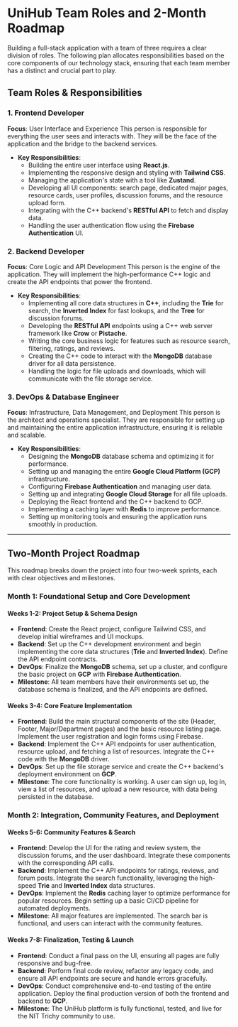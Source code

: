 # UniHub Team Roles and 2-Month Roadmap

Building a full-stack application with a team of three requires a clear division of roles. The following plan allocates responsibilities based on the core components of our technology stack, ensuring that each team member has a distinct and crucial part to play.

## Team Roles & Responsibilities

### 1. Frontend Developer
**Focus**: User Interface and Experience
This person is responsible for everything the user sees and interacts with. They will be the face of the application and the bridge to the backend services.
* **Key Responsibilities**:
    * Building the entire user interface using **React.js**.
    * Implementing the responsive design and styling with **Tailwind CSS**.
    * Managing the application's state with a tool like **Zustand**.
    * Developing all UI components: search page, dedicated major pages, resource cards, user profiles, discussion forums, and the resource upload form.
    * Integrating with the C++ backend's **RESTful API** to fetch and display data.
    * Handling the user authentication flow using the **Firebase Authentication** UI.

### 2. Backend Developer
**Focus**: Core Logic and API Development
This person is the engine of the application. They will implement the high-performance C++ logic and create the API endpoints that power the frontend.
* **Key Responsibilities**:
    * Implementing all core data structures in **C++**, including the **Trie** for search, the **Inverted Index** for fast lookups, and the **Tree** for discussion forums.
    * Developing the **RESTful API** endpoints using a C++ web server framework like **Crow** or **Pistache**.
    * Writing the core business logic for features such as resource search, filtering, ratings, and reviews.
    * Creating the C++ code to interact with the **MongoDB** database driver for all data persistence.
    * Handling the logic for file uploads and downloads, which will communicate with the file storage service.

### 3. DevOps & Database Engineer
**Focus**: Infrastructure, Data Management, and Deployment
This person is the architect and operations specialist. They are responsible for setting up and maintaining the entire application infrastructure, ensuring it is reliable and scalable.
* **Key Responsibilities**:
    * Designing the **MongoDB** database schema and optimizing it for performance.
    * Setting up and managing the entire **Google Cloud Platform (GCP)** infrastructure.
    * Configuring **Firebase Authentication** and managing user data.
    * Setting up and integrating **Google Cloud Storage** for all file uploads.
    * Deploying the React frontend and the C++ backend to GCP.
    * Implementing a caching layer with **Redis** to improve performance.
    * Setting up monitoring tools and ensuring the application runs smoothly in production.

---

## Two-Month Project Roadmap

This roadmap breaks down the project into four two-week sprints, each with clear objectives and milestones.

### Month 1: Foundational Setup and Core Development

#### Weeks 1-2: Project Setup & Schema Design
* **Frontend**: Create the React project, configure Tailwind CSS, and develop initial wireframes and UI mockups.
* **Backend**: Set up the C++ development environment and begin implementing the core data structures (**Trie** and **Inverted Index**). Define the API endpoint contracts.
* **DevOps**: Finalize the **MongoDB** schema, set up a cluster, and configure the basic project on **GCP** with **Firebase Authentication**.
* **Milestone**: All team members have their environments set up, the database schema is finalized, and the API endpoints are defined.

#### Weeks 3-4: Core Feature Implementation
* **Frontend**: Build the main structural components of the site (Header, Footer, Major/Department pages) and the basic resource listing page. Implement the user registration and login forms using Firebase.
* **Backend**: Implement the C++ API endpoints for user authentication, resource upload, and fetching a list of resources. Integrate the C++ code with the **MongoDB** driver.
* **DevOps**: Set up the file storage service and create the C++ backend's deployment environment on **GCP**.
* **Milestone**: The core functionality is working. A user can sign up, log in, view a list of resources, and upload a new resource, with data being persisted in the database.

### Month 2: Integration, Community Features, and Deployment

#### Weeks 5-6: Community Features & Search
* **Frontend**: Develop the UI for the rating and review system, the discussion forums, and the user dashboard. Integrate these components with the corresponding API calls.
* **Backend**: Implement the C++ API endpoints for ratings, reviews, and forum posts. Integrate the search functionality, leveraging the high-speed **Trie** and **Inverted Index** data structures.
* **DevOps**: Implement the **Redis** caching layer to optimize performance for popular resources. Begin setting up a basic CI/CD pipeline for automated deployments.
* **Milestone**: All major features are implemented. The search bar is functional, and users can interact with the community features.

#### Weeks 7-8: Finalization, Testing & Launch
* **Frontend**: Conduct a final pass on the UI, ensuring all pages are fully responsive and bug-free.
* **Backend**: Perform final code review, refactor any legacy code, and ensure all API endpoints are secure and handle errors gracefully.
* **DevOps**: Conduct comprehensive end-to-end testing of the entire application. Deploy the final production version of both the frontend and backend to **GCP**.
* **Milestone**: The UniHub platform is fully functional, tested, and live for the NIT Trichy community to use.